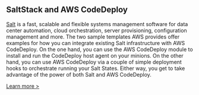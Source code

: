 SaltStack and AWS CodeDeploy
----------------------------

[Salt](http://www.saltstack.com) is a fast, scalable and flexible systems management software for
data center automation, cloud orchestration, server provisioning, configuration management and more.
The two sample templates AWS provides offer examples for how you can integrate existing Salt
infrastructure with AWS CodeDeploy. On the one hand, you can use the AWS CodeDeploy module to
install and run the CodeDeploy host agent on your minions. On the other hand, you can use AWS
CodeDeploy via a couple of simple deployment hooks to orchestrate running your Salt States. Either
way, you get to take advantage of the power of both Salt and AWS CodeDeploy.

[Learn more >](https://github.com/awslabs/aws-codedeploy-samples)
